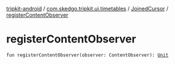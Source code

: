 [tripkit-android](../../index.md) / [com.skedgo.tripkit.ui.timetables](../index.md) / [JoinedCursor](index.md) / [registerContentObserver](./register-content-observer.md)

# registerContentObserver

`fun registerContentObserver(observer: ContentObserver): `[`Unit`](https://kotlinlang.org/api/latest/jvm/stdlib/kotlin/-unit/index.html)